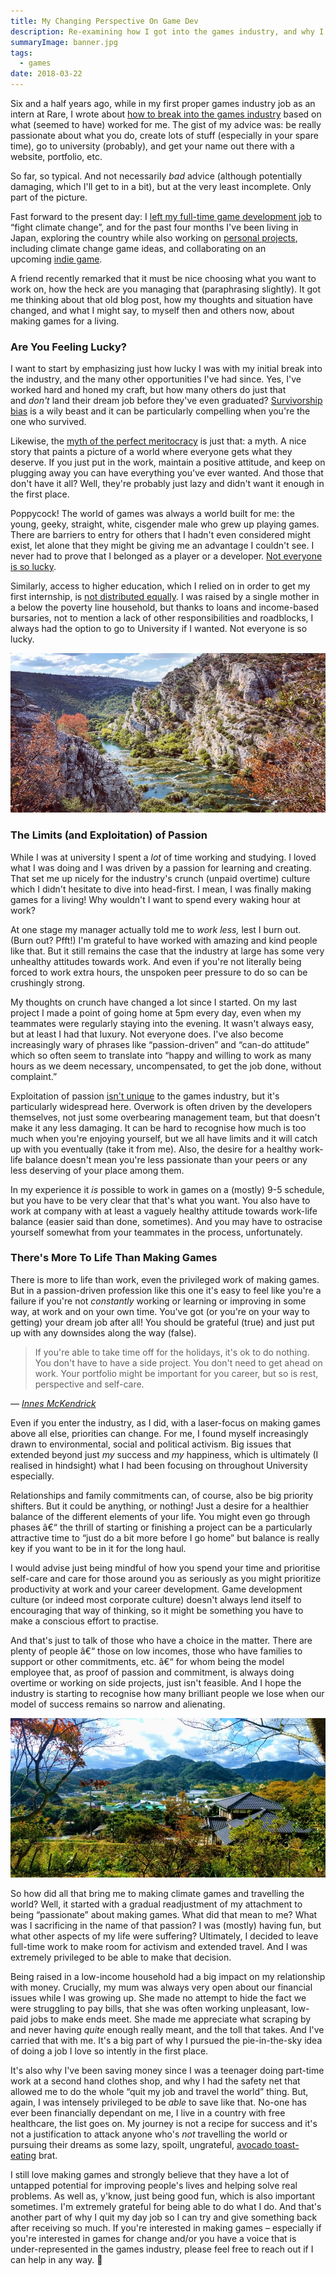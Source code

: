```yaml
---
title: My Changing Perspective On Game Dev
description: Re-examining how I got into the games industry, and why I eventually left.
summaryImage: banner.jpg
tags:
  - games
date: 2018-03-22
---
```

Six and a half years ago, while in my first proper games industry job as an intern at Rare, I wrote about [how to break into the games industry](/writing/how-to-break-into-the-games-industry/) based on what (seemed to have) worked for me. The gist of my advice was: be really passionate about what you do, create lots of stuff (especially in your spare time), go to university (probably), and get your name out there with a website, portfolio, etc.

So far, so typical. And not necessarily _bad_ advice (although potentially damaging, which I'll get to in a bit), but at the very least incomplete. Only part of the picture.

Fast forward to the present day: I [left my full-time game development job](/writing/game-programmer-vs-climate-crisis/) to “fight climate change”, and for the past four months I've been living in Japan, exploring the country while also working on [personal projects](https://karnbianco.itch.io/plantasia), including climate change game ideas, and collaborating on an upcoming [indie game](http://lostwordsgame.com/).

A friend recently remarked that it must be nice choosing what you want to work on, how the heck are you managing that (paraphrasing slightly). It got me thinking about that old blog post, how my thoughts and situation have changed, and what I might say, to myself then and others now, about making games for a living.

### Are You Feeling Lucky?

I want to start by emphasizing just how lucky I was with my initial break into the industry, and the many other opportunities I've had since. Yes, I've worked hard and honed my craft, but how many others do just that and _don't_ land their dream job before they've even graduated? [Survivorship bias](https://en.wikipedia.org/wiki/Survivorship_bias) is a wily beast and it can be particularly compelling when you're the one who survived.

Likewise, the [myth of the perfect meritocracy](https://www.vox.com/conversations/2016/11/22/13652860/income-inequality-meritocracy-robert-frank-success-luck-ethics) is just that: a myth. A nice story that paints a picture of a world where everyone gets what they deserve. If you just put in the work, maintain a positive attitude, and keep on plugging away you can have everything you've ever wanted. And those that don't have it all? Well, they're probably just lazy and didn't want it enough in the first place.

Poppycock! The world of games was always a world built for me: the young, geeky, straight, white, cisgender male who grew up playing games. There are barriers to entry for others that I hadn't even considered might exist, let alone that they might be giving me an advantage I couldn't see. I never had to prove that I belonged as a player or a developer. [Not everyone is so lucky](https://mashable.com/2018/01/09/video-game-diversity/#ei.F.nfIhOqM).

Similarly, access to higher education, which I relied on in order to get my first internship, is [not distributed equally](https://www.theguardian.com/higher-education-network/2017/oct/24/how-can-all-university-students-get-a-share-of-the-spoils). I was raised by a single mother in a below the poverty line household, but thanks to loans and income-based bursaries, not to mention a lack of other responsibilities and roadblocks, I always had the option to go to University if I wanted. Not everyone is so lucky.

![Croatia](croatia.jpg)

### The Limits (and Exploitation) of Passion

While I was at university I spent a _lot_ of time working and studying. I loved what I was doing and I was driven by a passion for learning and creating. That set me up nicely for the industry's crunch (unpaid overtime) culture which I didn't hesitate to dive into head-first. I mean, I was finally making games for a living! Why wouldn't I want to spend every waking hour at work?

At one stage my manager actually told me to _work less,_ lest I burn out. (Burn out? Pfft!) I'm grateful to have worked with amazing and kind people like that. But it still remains the case that the industry at large has some very unhealthy attitudes towards work. And even if you're not literally being forced to work extra hours, the unspoken peer pressure to do so can be crushingly strong.

My thoughts on crunch have changed a lot since I started. On my last project I made a point of going home at 5pm every day, even when my teammates were regularly staying into the evening. It wasn't always easy, but at least I had that luxury. Not everyone does. I've also become increasingly wary of phrases like “passion-driven” and “can-do attitude” which so often seem to translate into “happy and willing to work as many hours as we deem necessary, uncompensated, to get the job done, without complaint.”

Exploitation of passion [isn't unique](https://twitter.com/tigerkite/status/972547058862346241) to the games industry, but it's particularly widespread here. Overwork is often driven by the developers themselves, not just some overbearing management team, but that doesn't make it any less damaging. It can be hard to recognise how much is too much when you're enjoying yourself, but we all have limits and it will catch up with you eventually (take it from me). Also, the desire for a healthy work-life balance doesn't mean you're less passionate than your peers or any less deserving of your place among them.

In my experience it _is_ possible to work in games on a (mostly) 9-5 schedule, but you have to be very clear that that's what you want. You also have to work at company with at least a vaguely healthy attitude towards work-life balance (easier said than done, sometimes). And you may have to ostracise yourself somewhat from your teammates in the process, unfortunately.

### There's More To Life Than Making Games

There is more to life than work, even the privileged work of making games. But in a passion-driven profession like this one it's easy to feel like you're a failure if you're not _constantly_ working or learning or improving in some way, at work and on your own time. You've got (or you're on your way to getting) your dream job after all! You should be grateful (true) and just put up with any downsides along the way (false).

> If you're able to take time off for the holidays, it's ok to do nothing. You don't have to have a side project. You don't need to get ahead on work. Your portfolio might be important for you career, but so is rest, perspective and self-care.

<cite>— [Innes McKendrick](https://twitter.com/innesmck/status/944625783397642241?lang=en)</cite>

Even if you enter the industry, as I did, with a laser-focus on making games above all else, priorities can change. For me, I found myself increasingly drawn to environmental, social and political activism. Big issues that extended beyond just _my_ success and _my_ happiness, which is ultimately (I realised in hindsight) what I had been focusing on throughout University especially.

Relationships and family commitments can, of course, also be big priority shifters. But it could be anything, or nothing! Just a desire for a healthier balance of the different elements of your life. You might even go through phases â€“ the thrill of starting or finishing a project can be a particularly attractive time to “just do a bit more before I go home” but balance is really key if you want to be in it for the long haul.

I would advise just being mindful of how you spend your time and prioritise self-care and care for those around you as seriously as you might prioritize productivity at work and your career development. Game development culture (or indeed most corporate culture) doesn't always lend itself to encouraging that way of thinking, so it might be something you have to make a conscious effort to practise.

And that's just to talk of those who have a choice in the matter. There are plenty of people â€“ those on low incomes, those who have families to support or other commitments, etc. â€“ for whom being the model employee that, as proof of passion and commitment, is always doing overtime or working on side projects, just isn't feasible. And I hope the industry is starting to recognise how many brilliant people we lose when our model of success remains so narrow and alienating.

![Itoshima](itoshima.jpg)

So how did all that bring me to making climate games and travelling the world? Well, it started with a gradual readjustment of my attachment to being “passionate” about making games. What did that mean to me? What was I sacrificing in the name of that passion? I was (mostly) having fun, but what other aspects of my life were suffering? Ultimately, I decided to leave full-time work to make room for activism and extended travel. And I was extremely privileged to be able to make that decision.

Being raised in a low-income household had a big impact on my relationship with money. Crucially, my mum was always very open about our financial issues while I was growing up. She made no attempt to hide the fact we were struggling to pay bills, that she was often working unpleasant, low-paid jobs to make ends meet. She made me appreciate what scraping by and never having _quite_ enough really meant, and the toll that takes. And I've carried that with me. It's a big part of why I pursued the pie-in-the-sky idea of doing a job I love so intently in the first place.

It's also why I've been saving money since I was a teenager doing part-time work at a second hand clothes shop, and why I had the safety net that allowed me to do the whole “quit my job and travel the world” thing. But, again, I was intensely privileged to be _able_ to save like that. No-one has ever been financially dependant on me, I live in a country with free healthcare, the list goes on. My journey is not a recipe for success and it's not a justification to attack anyone who's _not_ travelling the world or pursuing their dreams as some lazy, spoilt, ungrateful, [avocado toast-eating](https://www.washingtonpost.com/news/food/wp/2017/05/15/dont-mess-with-millennials-avocado-toast-the-internet-fires-back-at-a-millionaire/?utm_term=.cce1d5dadd01) brat.

I still love making games and strongly believe that they have a lot of untapped potential for improving people's lives and helping solve real problems. As well as, y'know, just being good fun, which is also important sometimes. I'm extremely grateful for being able to do what I do. And that's another part of why I quit my day job so I can try and give something back after receiving so much. If you're interested in making games – especially if you're interested in games for change and/or you have a voice that is under-represented in the games industry, please feel free to reach out if I can help in any way. 🙂
